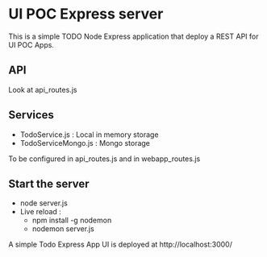 # UI POC Express server

This is a simple TODO Node Express application that deploy a REST API for UI POC Apps.

## API
Look at api_routes.js

## Services

* TodoService.js : Local in memory storage
* TodoServiceMongo.js : Mongo storage

To be configured in api_routes.js and in webapp_routes.js

## Start the server

* node server.js
* Live reload :
  * npm install -g nodemon
  * nodemon server.js

A simple Todo Express App UI is deployed at http://localhost:3000/



